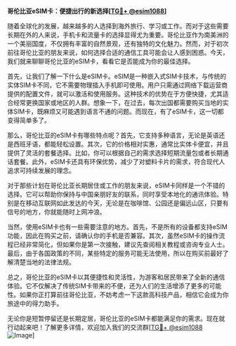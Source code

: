 **哥伦比亚eSIM卡：便捷出行的新选择[[TG💪+ @esim1088](https://t.me/s/esim1088)]**

随着全球化的发展，越来越多的人选择到海外旅行、学习或工作。而对于这些需要长期在外的人来说，手机卡和流量卡的选择显得尤为重要。哥伦比亚作为南美洲的一个美丽国度，不仅拥有丰富的自然景观，还有独特的文化魅力。然而，对于初次前往哥伦比亚的朋友来说，如何选择合适的通信工具可能会让人感到困惑。今天，我们就来聊聊哥伦比亚的eSIM卡，看看它是否能成为你的最佳选择。

首先，让我们了解一下什么是eSIM卡。eSIM是一种嵌入式SIM卡技术，与传统的实体SIM卡不同，它不需要物理插入手机即可使用。用户只需通过网络下载运营商提供的配置文件，就可以激活和使用服务。这种技术的优势在于方便快捷，尤其适合经常更换国家或地区的人群。想象一下，在过去，每次出国都需要购买当地的实体SIM卡，既麻烦又可能遇到语言不通的问题。而现在，有了eSIM卡，这一切都变得简单多了。

那么，哥伦比亚的eSIM卡有哪些特点呢？首先，它支持多种语言，无论是英语还是西班牙语，都能轻松设置。其次，它的价格相对实惠，通常比实体卡便宜，并且提供了灵活的套餐选择。比如，你可以根据自己的需求选择短期流量包或者长期通话套餐。此外，eSIM卡还具有环保优势，减少了对塑料卡片的需求，符合现代人追求可持续发展的理念。

对于那些计划在哥伦比亚长期居住或工作的朋友来说，eSIM卡同样是一个不错的选择。它可以帮助你保持与中国亲朋好友的联系，同时享受本地化的通讯体验。特别是在移动互联网如此发达的今天，无论是在咖啡馆、公园还是偏远山区，只要有信号的地方，你就能随时上网冲浪。

当然，使用eSIM卡也有一些需要注意的地方。首先，不是所有的设备都支持eSIM功能，因此在购买之前，请确认你的手机是否兼容。其次，虽然eSIM卡的操作流程已经非常简化，但如果你是第一次接触，建议先查阅相关教程或咨询专业人士。最后，由于各国政策的不同，某些特定的服务可能无法使用，所以在购买前最好了解清楚当地的法律法规。

总之，哥伦比亚的eSIM卡以其便捷性和灵活性，为游客和居民带来了全新的通信体验。它不仅解决了传统SIM卡带来的不便，还为人们的生活增添了更多的可能性。如果你正打算前往哥伦比亚，不妨考虑一下这款高科技产品，相信它会成为你旅途中的得力助手。

无论你是短暂停留还是长期定居，哥伦比亚的eSIM卡都能满足你的需求。现在就行动起来吧！了解更多详情，欢迎加入我们的交流群[[TG💪+ @esim1088](https://t.me/s/esim1088) ![Image](https://i.postimg.cc/4NQfJmqS/Snipaste-2025-05-13-00-14-12.png)]